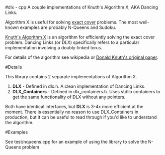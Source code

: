 #dlx - cpp
A couple implementations of Knuth's Algorithm X, AKA Dancing Links.

Algorithm X is useful for solving [exact cover](https://en.wikipedia.org/wiki/Exact_cover) problems. The most well-known examples are probably N-Queens and Sudoku.

[Knuth's Algorithm X](https://en.wikipedia.org/wiki/Knuth%27s_Algorithm_X) is an algorithm for efficiently solving the exact cover problem. Dancing Links (or DLX) specifically refers to a particular implementation involving a doubly-linked torus.

For details of the algorithm see wikipedia or [Donald Knuth's original paper](https://www.ocf.berkeley.edu/~jchu/publicportal/sudoku/0011047.pdf).

#Details

This library contains 2 separate implementations of Algorithm X.

1. **DLX** - Defined in dlx.h. A clean implementation of Dancing Links.
2. **DLX_Containers** - Defined in dlx_containers.h. Uses stdlib containers to get the same functionality of DLX without any pointers.

Both have identical interfaces, but **DLX** is 3-4x more efficient at the moment. There is essentially no reason to use DLX_Containers in production, but it can be useful to read through if you'd like to understand the algorithm.

#Examples

See test/nqueens.cpp for an example of using the library to solve the N-Queens problem
